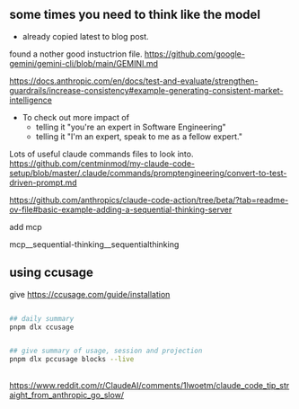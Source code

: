 ## some times you need to think like the model

- already copied latest to blog post.

found a nother good instuctrion file. https://github.com/google-gemini/gemini-cli/blob/main/GEMINI.md

https://docs.anthropic.com/en/docs/test-and-evaluate/strengthen-guardrails/increase-consistency#example-generating-consistent-market-intelligence

- To check out more impact of
    - telling it "you're an expert in Software Engineering"
    - telling it "I'm an expert, speak to me as a fellow expert."

Lots of useful claude commands files to look into.
https://github.com/centminmod/my-claude-code-setup/blob/master/.claude/commands/promptengineering/convert-to-test-driven-prompt.md

https://github.com/anthropics/claude-code-action/tree/beta/?tab=readme-ov-file#basic-example-adding-a-sequential-thinking-server

add mcp

mcp__sequential-thinking__sequentialthinking




## using ccusage


give 
https://ccusage.com/guide/installation

```bash

## daily summary
pnpm dlx ccusage


## give summary of usage, session and projection 
pnpm dlx pccusage blocks --live

```


## 



https://www.reddit.com/r/ClaudeAI/comments/1lwoetm/claude_code_tip_straight_from_anthropic_go_slow/